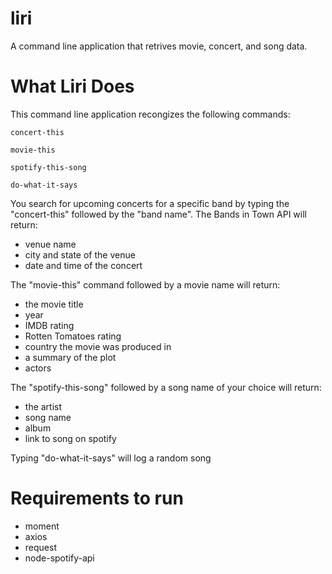 # liri
A command line application that retrives movie, concert, and song data.


# What Liri Does
This command line application recongizes the following commands:

  ```
  concert-this

  movie-this

  spotify-this-song

  do-what-it-says

  ```

You search for upcoming concerts for a specific band by typing the "concert-this" followed by the "band name". The Bands in Town API will return:
* venue name
* city and state of the venue
* date and time of the concert

The "movie-this" command followed by a movie name will return:
* the movie title
* year
* IMDB rating
* Rotten Tomatoes rating
* country the movie was produced in
* a summary of the plot
* actors

The "spotify-this-song" followed by a song name of your choice will return:
* the artist
* song name
* album
* link to song on spotify

Typing "do-what-it-says" will log a random song


# Requirements to run
* moment
* axios
* request
* node-spotify-api

